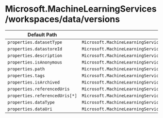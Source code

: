 # Microsoft.MachineLearningServices/workspaces/data/versions

| Default Path | Alias |
|---|---|
| `properties.datasetType` | `Microsoft.MachineLearningServices/workspaces/data/versions/datasetType` |
| `properties.datastoreId` | `Microsoft.MachineLearningServices/workspaces/data/versions/datastoreId` |
| `properties.description` | `Microsoft.MachineLearningServices/workspaces/data/versions/description` |
| `properties.isAnonymous` | `Microsoft.MachineLearningServices/workspaces/data/versions/isAnonymous` |
| `properties.path` | `Microsoft.MachineLearningServices/workspaces/data/versions/path` |
| `properties.tags` | `Microsoft.MachineLearningServices/workspaces/data/versions/tags` |
| `properties.isArchived` | `Microsoft.MachineLearningServices/workspaces/data/versions/isArchived` |
| `properties.referencedUris` | `Microsoft.MachineLearningServices/workspaces/data/versions/MLTable.referencedUris` |
| `properties.referencedUris[*]` | `Microsoft.MachineLearningServices/workspaces/data/versions/MLTable.referencedUris[*]` |
| `properties.dataType` | `Microsoft.MachineLearningServices/workspaces/data/versions/dataType` |
| `properties.dataUri` | `Microsoft.MachineLearningServices/workspaces/data/versions/dataUri` |

